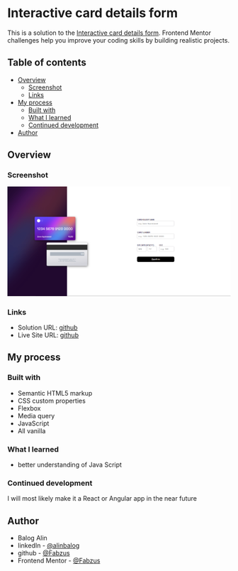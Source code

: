# Interactive card details form

This is a solution to the [Interactive card details form](https://www.frontendmentor.io/challenges/interactive-card-details-form-XpS8cKZDWw). Frontend Mentor challenges help you improve your coding skills by building realistic projects.

## Table of contents

- [Overview](#overview)
  - [Screenshot](#screenshot)
  - [Links](#links)
- [My process](#my-process)
  - [Built with](#built-with)
  - [What I learned](#what-i-learned)
  - [Continued development](#continued-development)
- [Author](#author)

## Overview

### Screenshot

![result](./images/result.PNG)

### Links

- Solution URL: [github](https://github.com/Fabzus/Interactive-card-details-form)
- Live Site URL: [github](https://fabzus.github.io/Interactive-card-details-form/)

## My process

### Built with

- Semantic HTML5 markup
- CSS custom properties
- Flexbox
- Media query
- JavaScript
- All vanilla

### What I learned

- better understanding of Java Script

### Continued development

I will most likely make it a React or Angular app in the near future

## Author

- Balog Alin
- linkedIn - [@alinbalog](https://www.linkedin.com/in/alinbalog/)
- github - [@Fabzus](https://github.com/Fabzus)
- Frontend Mentor - [@Fabzus](https://www.frontendmentor.io/profile/Fabzus)

